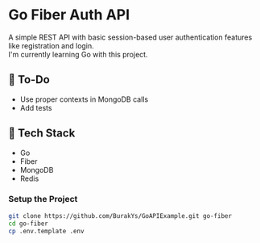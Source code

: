 # Go Fiber Auth API

A simple REST API with basic session-based user authentication features like registration and login.  
I'm currently learning Go with this project.  

## 🚧 To-Do

- Use proper contexts in MongoDB calls
- Add tests

## 🔧 Tech Stack

- Go
- Fiber
- MongoDB
- Redis

### Setup the Project

```bash
git clone https://github.com/BurakYs/GoAPIExample.git go-fiber
cd go-fiber
cp .env.template .env
```
